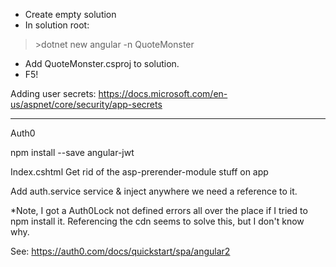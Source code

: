 ﻿
- Create empty solution
- In solution root:

> \>dotnet new angular -n QuoteMonster

- Add QuoteMonster.csproj to solution.
- F5!

Adding user secrets:
https://docs.microsoft.com/en-us/aspnet/core/security/app-secrets

---

Auth0

npm install --save angular-jwt

Index.cshtml
	Get rid of the  asp-prerender-module stuff on app
	<script src="https://cdn.auth0.com/js/lock/10.14/lock.min.js"></script>

Add auth.service service & inject anywhere we need a reference to it.

*Note, I got a Auth0Lock not defined errors all over the place if I tried to npm install it. Referencing the cdn seems to solve this, but I don't know why.

See: https://auth0.com/docs/quickstart/spa/angular2

